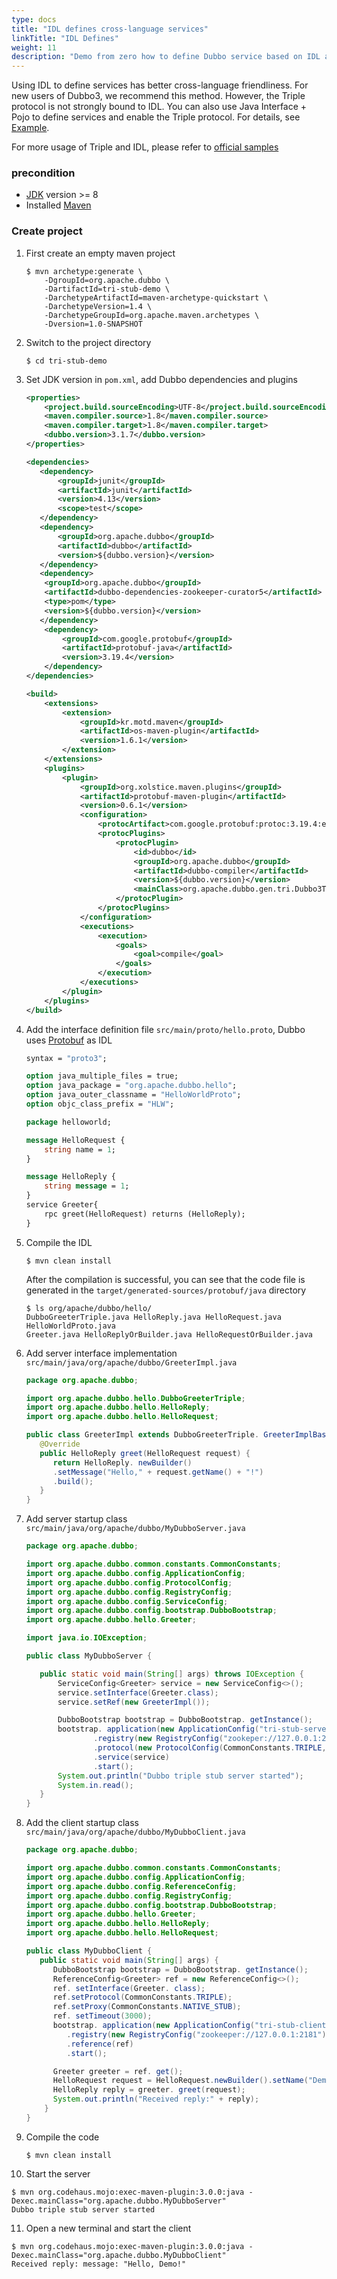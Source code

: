 ```yaml
---
type: docs
title: "IDL defines cross-language services"
linkTitle: "IDL Defines"
weight: 11
description: "Demo from zero how to define Dubbo service based on IDL and use Triple protocol"
---
```


Using IDL to define services has better cross-language friendliness. For new users of Dubbo3, we recommend this method.
However, the Triple protocol is not strongly bound to IDL. You can also use Java Interface + Pojo to define services and enable the Triple protocol. For details, see [Example](https://github.com/apache/dubbo-samples/tree/master/3-extensions/protocol/dubbo-samples-triple/src/main/java/org/apache/dubbo/sample/tri/pojo).

For more usage of Triple and IDL, please refer to [official samples](https://github.com/apache/dubbo-samples/tree/master/3-extensions/protocol/dubbo-samples-triple)

### precondition
- [JDK](https://jdk.java.net/) version >= 8
- Installed [Maven](https://maven.apache.org/)

### Create project
1. First create an empty maven project
    ```
   $ mvn archetype:generate \
        -DgroupId=org.apache.dubbo \
        -DartifactId=tri-stub-demo \
        -DarchetypeArtifactId=maven-archetype-quickstart \
        -DarchetypeVersion=1.4 \
        -DarchetypeGroupId=org.apache.maven.archetypes \
        -Dversion=1.0-SNAPSHOT
   ```
2. Switch to the project directory
    ```
   $ cd tri-stub-demo
   ```
3. Set JDK version in `pom.xml`, add Dubbo dependencies and plugins
    ```xml
    <properties>
        <project.build.sourceEncoding>UTF-8</project.build.sourceEncoding>
        <maven.compiler.source>1.8</maven.compiler.source>
        <maven.compiler.target>1.8</maven.compiler.target>
        <dubbo.version>3.1.7</dubbo.version>
    </properties>
   
    <dependencies>
       <dependency>
           <groupId>junit</groupId>
           <artifactId>junit</artifactId>
           <version>4.13</version>
           <scope>test</scope>
       </dependency>
       <dependency>
           <groupId>org.apache.dubbo</groupId>
           <artifactId>dubbo</artifactId>
           <version>${dubbo.version}</version>
       </dependency>
       <dependency>
        <groupId>org.apache.dubbo</groupId>
        <artifactId>dubbo-dependencies-zookeeper-curator5</artifactId>
        <type>pom</type>
        <version>${dubbo.version}</version>
       </dependency>
        <dependency>
            <groupId>com.google.protobuf</groupId>
            <artifactId>protobuf-java</artifactId>
            <version>3.19.4</version>
        </dependency>
    </dependencies>
   
    <build>
        <extensions>
            <extension>
                <groupId>kr.motd.maven</groupId>
                <artifactId>os-maven-plugin</artifactId>
                <version>1.6.1</version>
            </extension>
        </extensions>
        <plugins>
            <plugin>
                <groupId>org.xolstice.maven.plugins</groupId>
                <artifactId>protobuf-maven-plugin</artifactId>
                <version>0.6.1</version>
                <configuration>
                    <protocArtifact>com.google.protobuf:protoc:3.19.4:exe:${os.detected.classifier}</protocArtifact>
                    <protocPlugins>
                        <protocPlugin>
                            <id>dubbo</id>
                            <groupId>org.apache.dubbo</groupId>
                            <artifactId>dubbo-compiler</artifactId>
                            <version>${dubbo.version}</version>
                            <mainClass>org.apache.dubbo.gen.tri.Dubbo3TripleGenerator</mainClass>
                        </protocPlugin>
                    </protocPlugins>
                </configuration>
                <executions>
                    <execution>
                        <goals>
                            <goal>compile</goal>
                        </goals>
                    </execution>
                </executions>
            </plugin>
        </plugins>
    </build>
   ```
4. Add the interface definition file `src/main/proto/hello.proto`, Dubbo uses [Protobuf](https://developers.google.com/protocol-buffers) as IDL
    ```protobuf
    syntax = "proto3";
   
    option java_multiple_files = true;
    option java_package = "org.apache.dubbo.hello";
    option java_outer_classname = "HelloWorldProto";
    option objc_class_prefix = "HLW";

    package helloworld;

    message HelloRequest {
        string name = 1;
    }

    message HelloReply {
        string message = 1;
    }
    service Greeter{
        rpc greet(HelloRequest) returns (HelloReply);
    }

    ```
5. Compile the IDL
    ```
    $ mvn clean install
    ```
   After the compilation is successful, you can see that the code file is generated in the `target/generated-sources/protobuf/java` directory
    ```
   $ ls org/apache/dubbo/hello/
    DubboGreeterTriple.java HelloReply.java HelloRequest.java HelloWorldProto.java
    Greeter.java HelloReplyOrBuilder.java HelloRequestOrBuilder.java
   ```

6. Add server interface implementation `src/main/java/org/apache/dubbo/GreeterImpl.java`
   ```java
   package org.apache.dubbo;

   import org.apache.dubbo.hello.DubboGreeterTriple;
   import org.apache.dubbo.hello.HelloReply;
   import org.apache.dubbo.hello.HelloRequest;

   public class GreeterImpl extends DubboGreeterTriple. GreeterImplBase {
      @Override
      public HelloReply greet(HelloRequest request) {
         return HelloReply. newBuilder()
         .setMessage("Hello," + request.getName() + "!")
         .build();
      }
   }
   ```
7. Add server startup class `src/main/java/org/apache/dubbo/MyDubboServer.java`
    ```java
   package org.apache.dubbo;

   import org.apache.dubbo.common.constants.CommonConstants;
   import org.apache.dubbo.config.ApplicationConfig;
   import org.apache.dubbo.config.ProtocolConfig;
   import org.apache.dubbo.config.RegistryConfig;
   import org.apache.dubbo.config.ServiceConfig;
   import org.apache.dubbo.config.bootstrap.DubboBootstrap;
   import org.apache.dubbo.hello.Greeter;

   import java.io.IOException;

   public class MyDubboServer {

       public static void main(String[] args) throws IOException {
           ServiceConfig<Greeter> service = new ServiceConfig<>();
           service.setInterface(Greeter.class);
           service.setRef(new GreeterImpl());

           DubboBootstrap bootstrap = DubboBootstrap. getInstance();
           bootstrap. application(new ApplicationConfig("tri-stub-server"))
                   .registry(new RegistryConfig("zookeper://127.0.0.1:2181"))
                   .protocol(new ProtocolConfig(CommonConstants.TRIPLE, 50051))
                   .service(service)
                   .start();
           System.out.println("Dubbo triple stub server started");
           System.in.read();
       }
   }
    ```

8. Add the client startup class `src/main/java/org/apache/dubbo/MyDubboClient.java`
   ```java
   package org.apache.dubbo;

   import org.apache.dubbo.common.constants.CommonConstants;
   import org.apache.dubbo.config.ApplicationConfig;
   import org.apache.dubbo.config.ReferenceConfig;
   import org.apache.dubbo.config.RegistryConfig;
   import org.apache.dubbo.config.bootstrap.DubboBootstrap;
   import org.apache.dubbo.hello.Greeter;
   import org.apache.dubbo.hello.HelloReply;
   import org.apache.dubbo.hello.HelloRequest;

   public class MyDubboClient {
      public static void main(String[] args) {
         DubboBootstrap bootstrap = DubboBootstrap. getInstance();
         ReferenceConfig<Greeter> ref = new ReferenceConfig<>();
         ref. setInterface(Greeter. class);
         ref.setProtocol(CommonConstants.TRIPLE);
         ref.setProxy(CommonConstants.NATIVE_STUB);
         ref. setTimeout(3000);
         bootstrap. application(new ApplicationConfig("tri-stub-client"))
            .registry(new RegistryConfig("zookeeper://127.0.0.1:2181"))
            .reference(ref)
            .start();

         Greeter greeter = ref. get();
         HelloRequest request = HelloRequest.newBuilder().setName("Demo").build();
         HelloReply reply = greeter. greet(request);
         System.out.println("Received reply:" + reply);
       }
   }
   ```
9. Compile the code
   ```
   $ mvn clean install
   ```
10. Start the server
   ```
   $ mvn org.codehaus.mojo:exec-maven-plugin:3.0.0:java -Dexec.mainClass="org.apache.dubbo.MyDubboServer"
   Dubbo triple stub server started
   ```
11. Open a new terminal and start the client
   ```
   $ mvn org.codehaus.mojo:exec-maven-plugin:3.0.0:java -Dexec.mainClass="org.apache.dubbo.MyDubboClient"
   Received reply: message: "Hello, Demo!"
   ```
